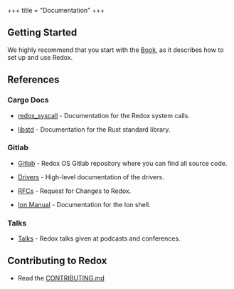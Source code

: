 +++
title = "Documentation"
+++

## Getting Started

We highly recommend that you start with the [Book](https://doc.redox-os.org/book/), as it describes how to set up and use Redox.

## References

### Cargo Docs

- [redox_syscall](https://docs.rs/redox_syscall/latest/syscall/) - Documentation for the Redox system calls.

- [libstd](https://doc.rust-lang.org/stable/std/) - Documentation for the Rust standard library.

### Gitlab

- [Gitlab](https://gitlab.redox-os.org/) - Redox OS Gitlab repository where you can find all source code.

- [Drivers](https://gitlab.redox-os.org/redox-os/drivers/-/blob/master/README.md) - High-level documentation of the drivers.

- [RFCs](https://gitlab.redox-os.org/redox-os/rfcs) - Request for Changes to Redox.

- [Ion Manual](https://doc.redox-os.org/ion-manual/) - Documentation for the Ion shell.

### Talks

- [Talks](/talks/) - Redox talks given at podcasts and conferences.

## Contributing to Redox

- Read the [CONTRIBUTING.md](https://gitlab.redox-os.org/redox-os/redox/-/blob/master/CONTRIBUTING.md)

